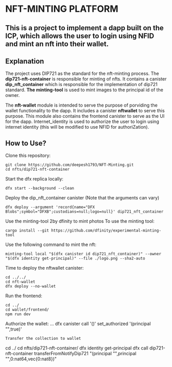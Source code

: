 # NFT-MINTING PLATFORM
This is a project to implement a dapp built on the ICP, which allows the user to login using NFID and mint an nft into their wallet.
---
## Explanation
The project uses DIP721 as the standard for the nft-minting process. The **dip721-nft-container** is responsible for minting of nfts. It contains a canister __dip_nft_container__ which is responsible for the implementation of dip721 standard. **The minting-tool** is used to mint images to the principal id of the owner.

The **nft-wallet** module is intended to serve the purpose of porviding the wallet functionality to the dapp. It includes a canister __nftwallet__ to serve this purpose. This module also contains the frontend canister to serve as the UI for the dapp. Internet_identity is used to authorize the user to login using internet identity (this will be modified to use NFID for authoriZation).

## How to Use?

Clone this repository:
```
git clone https://github.com/deepesh1793/NFT-Minting.git
cd nfts/dip721-nft-container
```
Start the dfx replica locally:
```
dfx start --background --clean
```
Deploy the dip_nft_container canister (Note that the arguments can vary)
```
dfx deploy --argument 'record{name="DFX Blobs";symbol="DFXB";custodians=null;logo=null}' dip721_nft_container
```
Use the minting-tool 2by dfinity to mint photos
To use the minting tool:
```
cargo install --git https://github.com/dfinity/experimental-minting-tool
```
Use the following command to mint the nft:
```
minting-tool local "$(dfx canister id dip721_nft_container)" --owner "$(dfx identity get-principal)" --file ./logo.png --sha2-auto
```
Time to deploy the nftwallet canister:
```
cd ../../
cd nft-wallet
dfx deploy --no-wallet
```
Run the frontend:
```
cd ../
cd wallet/frontend/
npm run dev
```
Authorize the wallet:
...
dfx canister call '(<nft-wallet canister id>)' set_authorized '(principal "<Principal of wallet>",true)'
```
Transfer the collection to wallet
```
cd ../
cd nfts/dip721-nft-container/
dfx identity get-principal
dfx call dip721-nft-container transferFromNotifyDip721 "(principal \"<dfx identitiy principal>\",principal \"<NFT Wallet Canister ID>\",0:nat64,vec{0:nat8})"
```
